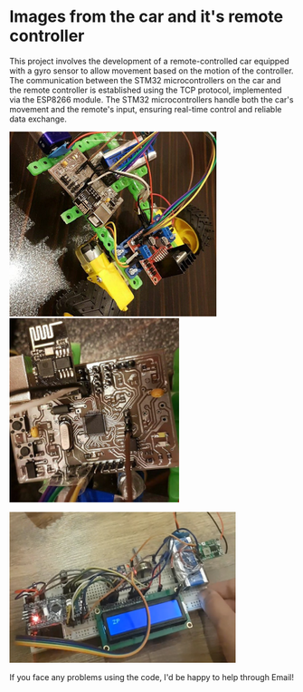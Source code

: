 # Images from the car and it's remote controller
This project involves the development of a remote-controlled car equipped with a gyro sensor to allow movement based on the motion of the controller. The communication between the STM32 microcontrollers on the car and the remote controller is established using the TCP protocol, implemented via the ESP8266 module. The STM32 microcontrollers handle both the car's movement and the remote's input, ensuring real-time control and reliable data exchange.


<img src="./car.jpg" alt="car" width="366">   <img src="./car_pcb.jpg" alt="car's PCB" width="300">


<img src="./remote_controller.png" alt="remote" width="400">


If you face any problems using the code, I'd be happy to help through Email! 
